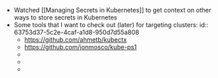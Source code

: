 - Watched [[Managing Secrets in Kubernetes]] to get context on other ways to store secrets in Kubernetes
- Some tools that I want to check out (later) for targeting clusters:
  id:: 63753d37-5c2e-4caf-a1d8-950d7d55a808
	- https://github.com/ahmetb/kubectx
	- https://github.com/jonmosco/kube-ps1
	-
	-
	-